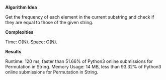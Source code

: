 **Algorithm Idea**

Get the frequency of each element in the current substring and check if they are equal 
to those of the given string. 

**Complexities**

Time: O(N).
Space: O(N).

**Results**

Runtime: 120 ms, faster than 51.66% of Python3 online submissions for Permutation in String.
Memory Usage: 14 MB, less than 93.32% of Python3 online submissions for Permutation in String.
